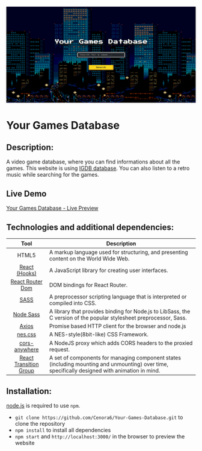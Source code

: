 ![](src/assets/preview/preview.png)

# Your Games Database

## Description:

A video game database, where you can find informations about all the games. This website is using [IGDB database](https://www.igdb.com/). You can also listen to a retro music while searching for the games.
 
## Live Demo
[Your Games Database - Live Preview](https://cenora6.github.io/Your-Games-Database/)

## Technologies and additional dependencies:

| Tool | Description |
| :-------------:|--------------|
| HTML5 | A markup language used for structuring, and presenting content on the World Wide Web. |
| [React (Hooks)](https://www.npmjs.com/package/react/) | A JavaScript library for creating user interfaces. |
| [React Router Dom](https://www.npmjs.com/package/react-router-dom/) | DOM bindings for React Router. |
| [SASS](https://www.npmjs.com/package/sass/) | A preprocessor scripting language that is interpreted or compiled into CSS.  |
| [Node Sass](https://www.npmjs.com/package/node-sass/) | A library that provides binding for Node.js to LibSass, the C version of the popular stylesheet preprocessor, Sass. |
| [Axios](https://www.npmjs.com/package/axios/) | Promise based HTTP client for the browser and node.js |
| [nes.css](https://www.npmjs.com/package/nes.css/) | A NES-style(8bit-like) CSS Framework. |
| [cors-anywhere](https://www.npmjs.com/package/cors-anywhere/) | A NodeJS proxy which adds CORS headers to the proxied request. |
| [React Transition Group](https://www.npmjs.com/package/react-transition-group/) | A set of components for managing component states (including mounting and unmounting) over time, specifically designed with animation in mind. |

## Installation:
[node.js](http://nodejs.org/download/) is required to use ``npm``.

-  ```git clone https://github.com/Cenora6/Your-Games-Database.git``` to clone the repository
- ```npm install``` to install all dependencies
- ```npm start``` and ```http://localhost:3000/``` in the browser to preview the website
